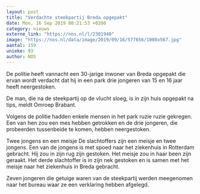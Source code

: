 ```yaml
---
layout: post
title: "Verdachte steekpartij Breda opgepakt"
date: Mon, 16 Sep 2019 08:21:53 +0200
category: nieuws
externe_link: "https://nos.nl/l/2301940"
image: "https://nos.nl/data/image/2019/09/16/577656/1008x567.jpg"
aantal: 159
unieke: 93
author: NOS
---
```


<p>De politie heeft vannacht een 30-jarige inwoner van Breda opgepakt die ervan wordt verdacht dat hij in een park drie jongeren van 15 en 16 jaar heeft neergestoken.</p>
<p>De man, die na de steekpartij op de vlucht sloeg, is in zijn huis opgepakt na tips, meldt Omroep Brabant.</p>
<p>Volgens de politie hadden enkele mensen in het park ruzie ruzie gekregen. Een van hen zou een mes hebben getrokken en de drie jongeren, die probeerden tussenbeide te komen, hebben neergestoken.</p>
<p>Twee jongens en een meisje De slachtoffers zijn een meisje en twee jongens. Een van de jongens is met spoed naar het ziekenhuis in Rotterdam gebracht. Hij zou in zijn rug zijn gestoken. Het meisje zou in haar been zijn geraakt. Het derde slachtoffer is in zijn nek gestoken en is samen met het meisje naar het ziekenhuis in Breda gebracht.</p>
<p>Zeven jongeren die getuige waren van de steekpartij werden meegenomen naar het bureau waar ze een verklaring hebben afgelegd.</p>
